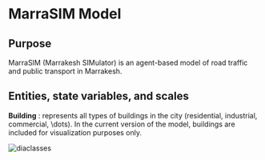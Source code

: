 # MarraSIM Model
## Purpose
MarraSIM (Marrakesh SIMulator) is an agent-based model of road traffic and public transport in Marrakesh.

## Entities, state variables, and scales

**Building** : represents all types of buildings in the city (residential, industrial, commercial, \dots). In the current version of the model, buildings are included for visualization purposes only.

![diaclasses](https://github.com/laatabix/MarraSIM/assets/15381143/e59d7cfc-776e-4382-924e-a8ae7967f4c1)
